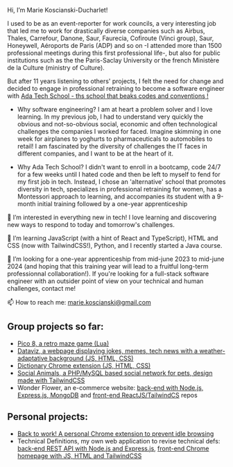  Hi, I’m Marie Koscianski-Ducharlet!
 
I used to be as an event-reporter for work councils, a very interesting job that led me to work for drastically diverse companies such as Airbus, Thales, Carrefour, Danone, Saur, Faurecia, Cofiroute (Vinci group), Saur, Honeywell, Aéroports de Paris (ADP) and so on -I attended more than 1500 professional meetings during this first professional life-, but also for public institutions such as the the Paris-Saclay University or the french Ministère de la Culture (ministry of Culture).

But after 11 years listening to others' projects, I felt the need for change and decided to engage in professional retraining to become a software engineer with [Ada Tech School - ths school that beaks codes and conventions !](https://adatechschool.fr/ )

- Why software engineering?
      I am at heart a problem solver and I love learning. In my previous job, I had to understand very quickly the obvious and not-so-obvious social, economic and often technological challenges the companies I worked for faced. Imagine skimming in one week for airplanes to yoghurts to pharmaceuticals to automobiles to retail! I am fascinated by the diversity of challenges the IT faces in different companies, and I want to be at the heart of it.
      
- Why Ada Tech School?
      I didn't want to enroll in a bootcamp, code 24/7 for a few weeks until I hated code and then be left to myself to fend for my first job in tech. Instead, I chose an 'alternative' school that promotes diversity in tech, specializes in professional retraining for women, has a Montessori approach to learning, and accompanies its student with a 9-month initial training followed by a one-year apprenticeship



👀 I’m interested in everything new in tech! I love learning and discovering new ways to respond to today and tomorrow's challenges.

🌱 I’m learning JavaScript (with a hint of React and TypeScript), HTML and CSS (now with TailwindCSS!), Python, and I recently started a Java course.

💞️ I’m looking for a one-year apprenticeship from mid-june 2023 to mid-june 2024 (and hoping that this training year will lead to a fruitful long-term professionnal collaboration!). If you're looking for a full-stack software engineer with an outsider point of view on your technical and human challenges, contact me!

📫 How to reach me: marie.koscianski@gmail.com




## Group projects so far:
- [Pico 8, a retro maze game (Lua)](https://github.com/MarieKosDuc/projet-pico-8)
- [Dataviz, a webpage displaying jokes, memes, tech news with a weather-adaptative background (JS, HTML, CSS)](https://github.com/MarieKosDuc/projet-collectif-dataviz)
- [Dictionary Chrome extension (JS, HTML, CSS)](https://github.com/MarieKosDuc/projet_collectif_extension_navigateur-marie-silvana-tazkeya)
- [Social Animals, a PHP/MySQL based social network for pets, design made with TailwindCSS](https://github.com/MarieKosDuc/project_collectif_reseau_social-marie-isabelle-hugo)
- Wonder Flower, an e-commerce website: [back-end with Node.js, Express.js, MongoDB](https://github.com/MarieKosDuc/projet_collectif_vente_de_fleurs-BACKEND) and [front-end ReactJS/TailwindCS](https://github.com/MarieKosDuc/projet_collectif_vente_de_fleurs-FRONTEND) repos

## Personal projects:
- [Back to work! A personal Chrome extension to prevent idle browsing](https://github.com/MarieKosDuc/Chrome-extension-Focus)
- Technical Definitions, my own web application to revise technical defs: [back-end REST API with Node.js and Express.js](https://github.com/MarieKosDuc/api-technical-definitions), [front-end Chrome homepage with JS, HTML and TailwindCSS](https://github.com/MarieKosDuc/extension-definitions)

<!---
MarieKosDuc/MarieKosDuc is a ✨ special ✨ repository because its `README.md` (this file) appears on your GitHub profile.
You can click the Preview link to take a look at your changes.
--->

